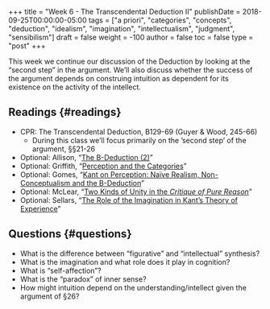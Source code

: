 +++
title = "Week 6 - The Transcendental Deduction II"
publishDate = 2018-09-25T00:00:00-05:00
tags = ["a priori", "categories", "concepts", "deduction", "idealism", "imagination", "intellectualism", "judgment", "sensibilism"]
draft = false
weight = -100
author = false
toc = false
type = "post"
+++

This week we continue our discussion of the Deduction by looking at the
&ldquo;second step&rdquo; in the argument. We&rsquo;ll also discuss whether the success of the
argument depends on construing intuition as dependent for its existence on the
activity of the intellect.


## Readings {#readings}

-   CPR: The Transcendental Deduction, B129-69 (Guyer & Wood, 245-66)
    -   During this class we&rsquo;ll focus primarily on the &rsquo;second step&rsquo; of the
        argument, §§21-26
-   Optional: Allison, &ldquo;[The B-Deduction (2)](https://www.dropbox.com/s/wqrkfll7py1yyah/allison2015-ch9%5FThe%5FB-Deduction%5F%282%29.pdf?dl=0)&rdquo;
-   Optional: Griffith, &ldquo;[Perception and the Categories](https://www.dropbox.com/s/295cpkngn9m59vb/griffith2012%5Fperception%5Fand%5Fthe%5Fcategories.pdf?dl=0)&rdquo;
-   Optional: Gomes, &ldquo;[Kant on Perception: Naïve Realism, Non-Conceptualism and the B-Deduction](https://www.dropbox.com/s/ie2sbi534t9cukb/gomes2014%5Fkant%5Fon%5Fperception.pdf?dl=0)&rdquo;
-   Optional: McLear, &ldquo;[Two Kinds of Unity in the _Critique of Pure Reason_](https://www.dropbox.com/s/mkc92u2flimhzp6/mclear2015%5Ftwo%5Fkinds%5Fof%5Funity%5Fin%5Fthe%5Ficritique%5Fof%5Fpure%5Freason-i.pdf?dl=0)&rdquo;
-   Optional: Sellars, &ldquo;[The Role of the Imagination in Kant&rsquo;s Theory of Experience](https://www.dropbox.com/s/km40g0v6tc2kqgn/sellars2003%5Fthe%5Frole%5Fof%5Fthe%5Fimagination%5Fin%5Fkant%27s%5Ftheory%5Fof%5Fexperience.pdf?dl=0)&rdquo;


## Questions {#questions}

-   What is the difference between &ldquo;figurative&rdquo; and &ldquo;intellectual&rdquo; synthesis?
-   What is the imagination and what role does it play in cognition?
-   What is &ldquo;self-affection&rdquo;?
-   What is the &ldquo;paradox&rdquo; of inner sense?
-   How might intuition depend on the understanding/intellect given the argument of §26?
